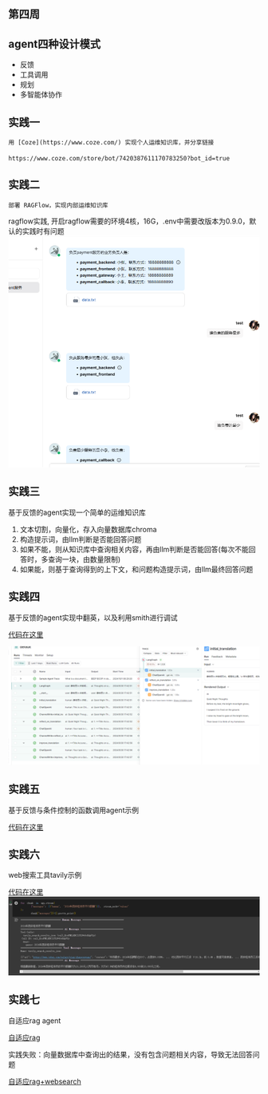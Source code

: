 第四周
---

## agent四种设计模式

   * 反馈
   * 工具调用
   * 规划
   * 多智能体协作


## 实践一

    用 [Coze](https://www.coze.com/) 实现个人运维知识库，并分享链接

    https://www.coze.com/store/bot/7420387611170783250?bot_id=true

## 实践二

    部署 RAGFlow，实现内部运维知识库

  ragflow实践, 开启ragflow需要的环境4核，16G，.env中需要改版本为0.9.0，默认的实践时有问题
  ![](../Week03//images/ragflow.png)

## 实践三

   基于反馈的agent实现一个简单的运维知识库

   1. 文本切割，向量化，存入向量数据库chroma
   2. 构造提示词，由llm判断是否能回答问题
   3. 如果不能，则从知识库中查询相关内容，再由llm判断是否能回答(每次不能回答时，多查询一块，由数量限制)
   4. 如果能，则基于查询得到的上下文，和问题构造提示词，由llm最终回答问题

## 实践四

  基于反馈的agent实现中翻英，以及利用smith进行调试

  [代码在这里](action1/langGraph实践.ipynb)

  ![smith](./images/smith.png)
  
## 实践五

  基于反馈与条件控制的函数调用agent示例

  [代码在这里](action1/react_agent.ipynb)

## 实践六

  web搜索工具tavily示例

  [代码在这里](action1/tavily.ipynb)
  ![](images/tavily.png)

## 实践七

  自适应rag agent

  [自适应rag](action1/自适应rag.ipynb)

  实践失败：向量数据库中查询出的结果，没有包含问题相关内容，导致无法回答问题
  
  [自适应rag+websearch](./action1/自适应rag&websearch.ipynb)